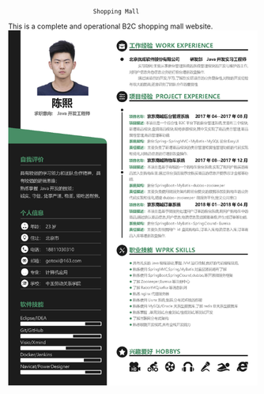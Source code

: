 							Shopping Mall
This is a complete and operational B2C shopping mall website.
![image](https://github.com/chncx/Shopping-Mall/blob/master/images/%E9%99%88%E7%86%99-Java%E5%BC%80%E5%8F%91%E5%B7%A5%E7%A8%8B%E5%B8%88-%E7%AE%80%E5%8E%86.png)
